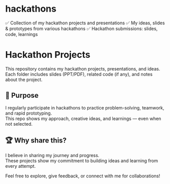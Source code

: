 # hackathons
✅ Collection of my hackathon projects and presentations ✅ My ideas, slides &amp; prototypes from various hackathons ✅ Hackathon submissions: slides, code, learnings
# Hackathon Projects

This repository contains my hackathon projects, presentations, and ideas.  
Each folder includes slides (PPT/PDF), related code (if any), and notes about the project.

## 📌 Purpose

I regularly participate in hackathons to practice problem-solving, teamwork, and rapid prototyping.  
This repo shows my approach, creative ideas, and learnings — even when not selected.

## 🏆 Why share this?

I believe in sharing my journey and progress.  
These projects show my commitment to building ideas and learning from every attempt.

Feel free to explore, give feedback, or connect with me for collaborations!
